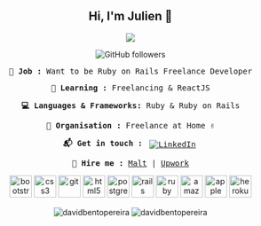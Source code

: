 <div align="center">

## Hi, I'm Julien :wave:

![](https://media.giphy.com/media/WiyczarN2XMm4/giphy.gif)

![GitHub followers](https://img.shields.io/github/followers/ZeddBox?style=social)

<samp>

**:gem: Job :** Want to be Ruby on Rails Freelance Developer 

**:school_satchel: Learning :** Freelancing & ReactJS

**:computer: Languages & Frameworks:** Ruby & Ruby on Rails

**:office: Organisation :** Freelance at Home :v:

**:mailbox_with_mail: Get in touch :** 
<a href="https://www.linkedin.com/in/julienanceau/">
    <img src="https://raw.githubusercontent.com/MikeCodesDotNET/MikeCodesDotNET/a8abbf37441f3253f74ea255a47f289208d7568c/Resources/linkedIn.svg" alt="LinkedIn" style="vertical-align:top; margin:4px">
  </a>

**:briefcase: Hire me :** [Malt](https://www.malt.fr/profile/julienanceau) | [Upwork](https://www.upwork.com/freelancers/~01263b6c43da343ba5)

</samp>

<p align="center"><img src="https://devicons.github.io/devicon/devicon.git/icons/bootstrap/bootstrap-plain.svg" alt="bootstrap" width="40" height="40"/> <img src="https://devicons.github.io/devicon/devicon.git/icons/css3/css3-original-wordmark.svg" alt="css3" width="40" height="40"/> <img src="https://www.vectorlogo.zone/logos/git-scm/git-scm-icon.svg" alt="git" width="40" height="40"/> <img src="https://devicons.github.io/devicon/devicon.git/icons/html5/html5-original-wordmark.svg" alt="html5" width="40" height="40"/> <img src="https://devicons.github.io/devicon/devicon.git/icons/postgresql/postgresql-original-wordmark.svg" alt="postgresql" width="40" height="40"/> <img src="https://devicons.github.io/devicon/devicon.git/icons/rails/rails-original-wordmark.svg" alt="rails" width="40" height="40"/> <img src="https://devicons.github.io/devicon/devicon.git/icons/ruby/ruby-original-wordmark.svg" alt="ruby" width="40" height="40"/> <img src="https://devicons.github.io/devicon/devicon.git/icons/amazonwebservices/amazonwebservices-original.svg" alt="amazonwebservices" width="40" height="40"/> <img src="https://devicons.github.io/devicon/devicon.git/icons/apple/apple-original.svg" alt="apple" width="40" height="40"/> <img src="https://devicons.github.io/devicon/devicon.git/icons/heroku/heroku-original.svg" alt="heroku" width="40" height="40"/></p>

<img align="center" src="https://github-readme-stats.vercel.app/api/top-langs/?username=zeddbox&layout=compact&hide=html" alt="davidbentopereira" />
<img align="center" src="https://github-readme-stats.vercel.app/api?username=zeddbox&show_icons=true" alt="davidbentopereira" />
